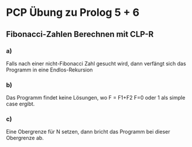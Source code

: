 # PCP Übung zu Prolog 5 + 6

## Fibonacci-Zahlen Berechnen mit CLP-R

### a)
Falls nach einer nicht-Fibonacci Zahl gesucht wird, dann verfängt sich das Programm in eine Endlos-Rekursion
### b)
Das Programm findet keine Lösungen, wo F = F1+F2 F=0 oder 1 als simple case ergibt.
### c)
Eine Obergrenze für N setzen, dann bricht das Programm bei dieser Obergrenze ab.
